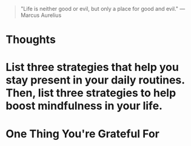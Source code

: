 
> \"Life is neither good or evil, but only a place for good and evil.\" — Marcus Aurelius

# Thoughts

# List three strategies that help you stay present in your daily routines. Then, list three strategies to help boost mindfulness in your life.

# One Thing You're Grateful For

